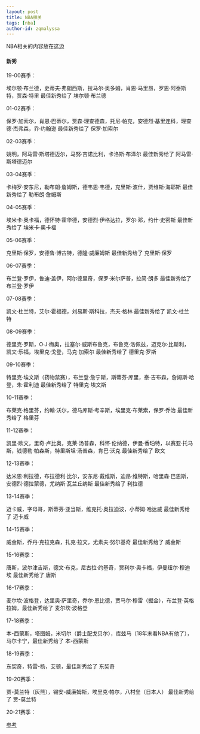 ```yaml
---
layout: post
title: NBA相关
tags: [nba]
author-id: zqmalyssa
---
```


NBA相关的内容放在这边

#### 新秀

19-00赛季：

埃尔顿·布兰德，史蒂夫·弗朗西斯，拉马尔·奥多姆，肖恩·马里昂，罗恩·阿泰斯特，贾森·特里 最佳新秀给了 埃尔顿·布兰德

01-02赛季：

保罗·加索尔，肖恩·巴蒂尔，贾森·理查德森，托尼·帕克，安德烈·基里连科，理查德·杰弗森，乔·约翰逊 最佳新秀给了 保罗·加索尔

02-03赛季：

姚明，阿马雷·斯塔德迈尔，马努·吉诺比利，卡洛斯·布泽尔 最佳新秀给了 阿马雷·斯塔德迈尔

03-04赛季：

卡梅罗·安东尼，勒布朗·詹姆斯，德韦恩·韦德，克里斯·波什，贾维斯·海耶斯 最佳新秀给了 勒布朗·詹姆斯

04-05赛季：

埃米卡·奥卡福，德怀特·霍华德，安德烈·伊格达拉，罗尔·邓，约什·史密斯 最佳新秀给了 埃米卡·奥卡福

05-06赛季：

克里斯·保罗，安德鲁·博古特，德隆·威廉姆斯 最佳新秀给了 克里斯·保罗

06-07赛季：

布兰登·罗伊，鲁迪·盖伊，阿尔德里奇，保罗·米尔萨普，拉简·朗多 最佳新秀给了 布兰登·罗伊

07-08赛季：

凯文·杜兰特，艾尔·霍福德，刘易斯·斯科拉，杰夫·格林 最佳新秀给了 凯文·杜兰特

08-09赛季：

德里克·罗斯，O·J·梅奥，拉塞尔·威斯布鲁克，布鲁克·洛佩兹，迈克尔·比斯利，凯文·乐福，埃里克·戈登，马克·加索尔 最佳新秀给了 德里克·罗斯

09-10赛季：

特里克·埃文斯（药物禁赛），布兰登·詹宁斯，斯蒂芬·库里，泰·吉布森，詹姆斯·哈登，朱·霍利迪 最佳新秀给了 特里克·埃文斯

10-11赛季：

布莱克·格里芬，约翰·沃尔，德马库斯·考辛斯，埃里克·布莱索，保罗·乔治 最佳新秀给了 格里芬

11-12赛季：

凯里·欧文，里奇·卢比奥，克莱·汤普森，科怀·伦纳德，伊曼·香珀特，以赛亚·托马斯，钱德勒·帕森斯，特里斯坦·汤普森，肯巴·沃克 最佳新秀给了 欧文

12-13赛季：

达米恩·利拉德，布拉德利·比尔，安东尼·戴维斯，迪昂·维特斯，哈里森·巴恩斯，安德烈·德拉蒙德，尤纳斯·瓦兰丘纳斯 最佳新秀给了 利拉德

13-14赛季：

迈卡威，字母哥，斯蒂芬·亚当斯，维克托·奥拉迪波，小蒂姆·哈达威 最佳新秀给了 迈卡威

14-15赛季：

威金斯，乔丹·克拉克森，扎克·拉文，尤素夫·努尔基奇 最佳新秀给了 威金斯

15-16赛季：

唐斯，波尔津吉斯，德文·布克，尼古拉·约基奇，贾利尔·奥卡福，伊曼纽尔·穆迪埃 最佳新秀给了 唐斯

16-17赛季：

麦尔坎·波格登，达里奥·萨里奇，乔尔·恩比德，贾马尔·穆雷（掘金），布兰登·英格拉姆，最佳新秀给了 麦尔坎·波格登

17-18赛季：

本-西蒙斯，塔图姆，米切尔（爵士配戈贝尔），库兹马（18年末看NBA有他了），马尔卡宁，最佳新秀给了 本-西蒙斯

18-19赛季：

东契奇，特雷-杨，艾顿，最佳新秀给了 东契奇

19-20赛季：

贾-莫兰特（灰熊），锡安-威廉姆斯，埃里克·帕尔，八村垒（日本人） 最佳新秀给了 贾-莫兰特

20-21赛季：


[参考](https://zh.wikipedia.org/wiki/NBA%E6%9C%80%E4%BD%B3%E6%96%B0%E7%A7%80%E9%98%B5%E5%AE%B9)
